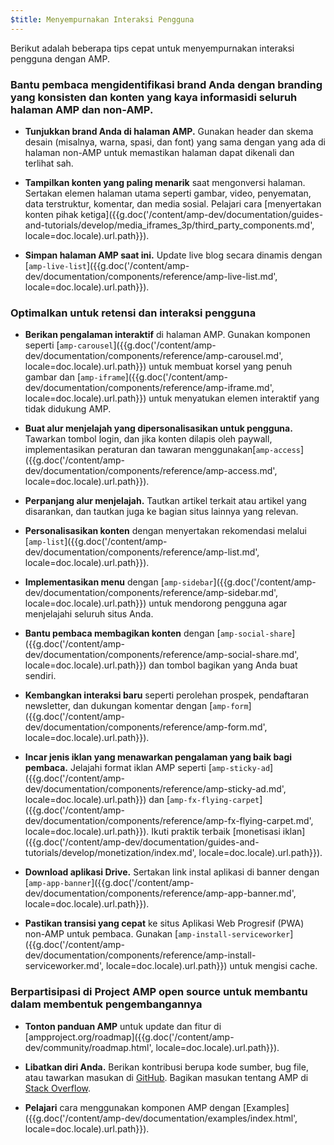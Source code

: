 ```yaml
---
$title: Menyempurnakan Interaksi Pengguna
---
```


Berikut adalah beberapa tips cepat untuk menyempurnakan interaksi pengguna dengan AMP.

### Bantu pembaca mengidentifikasi brand Anda dengan branding yang konsisten dan konten yang kaya informasidi seluruh halaman AMP dan non-AMP.

- **Tunjukkan brand Anda di halaman AMP.** Gunakan header dan skema desain (misalnya, warna, spasi, dan font)
yang sama dengan yang ada di halaman non-AMP untuk memastikan halaman dapat dikenali dan terlihat sah.

- **Tampilkan konten yang paling menarik** saat mengonversi halaman. Sertakan elemen halaman utama seperti
gambar, video, penyematan, data terstruktur, komentar, dan media sosial. Pelajari cara
[menyertakan konten pihak ketiga]({{g.doc('/content/amp-dev/documentation/guides-and-tutorials/develop/media_iframes_3p/third_party_components.md', locale=doc.locale).url.path}}).

- **Simpan halaman AMP saat ini.** Update live blog secara dinamis dengan [`amp-live-list`]({{g.doc('/content/amp-dev/documentation/components/reference/amp-live-list.md', locale=doc.locale).url.path}}).

### Optimalkan untuk retensi dan interaksi pengguna

- **Berikan pengalaman interaktif** di halaman AMP. Gunakan komponen seperti [`amp-carousel`]({{g.doc('/content/amp-dev/documentation/components/reference/amp-carousel.md', locale=doc.locale).url.path}}) untuk membuat korsel yang penuh gambar
dan [`amp-iframe`]({{g.doc('/content/amp-dev/documentation/components/reference/amp-iframe.md', locale=doc.locale).url.path}}) untuk menyatukan
elemen interaktif yang tidak didukung AMP.

- **Buat alur menjelajah yang dipersonalisasikan untuk pengguna.** Tawarkan tombol login, dan jika konten
dilapis oleh paywall, implementasikan peraturan dan tawaran menggunakan[`amp-access`]({{g.doc('/content/amp-dev/documentation/components/reference/amp-access.md', locale=doc.locale).url.path}}).

- **Perpanjang alur menjelajah.** Tautkan artikel terkait atau artikel yang disarankan, dan tautkan juga ke
bagian situs lainnya yang relevan.

- **Personalisasikan konten** dengan menyertakan rekomendasi melalui [`amp-list`]({{g.doc('/content/amp-dev/documentation/components/reference/amp-list.md', locale=doc.locale).url.path}}).

- **Implementasikan menu** dengan [`amp-sidebar`]({{g.doc('/content/amp-dev/documentation/components/reference/amp-sidebar.md', locale=doc.locale).url.path}}) untuk mendorong pengguna agar menjelajahi seluruh situs Anda.

- **Bantu pembaca membagikan konten** dengan [`amp-social-share`]({{g.doc('/content/amp-dev/documentation/components/reference/amp-social-share.md', locale=doc.locale).url.path}}) dan tombol bagikan yang Anda buat sendiri.

- **Kembangkan interaksi baru** seperti perolehan prospek, pendaftaran newsletter, dan dukungan komentar
dengan [`amp-form`]({{g.doc('/content/amp-dev/documentation/components/reference/amp-form.md', locale=doc.locale).url.path}}).

- **Incar jenis iklan yang menawarkan pengalaman yang baik bagi pembaca.** Jelajahi format iklan AMP seperti
[`amp-sticky-ad`]({{g.doc('/content/amp-dev/documentation/components/reference/amp-sticky-ad.md', locale=doc.locale).url.path}}) dan
[`amp-fx-flying-carpet`]({{g.doc('/content/amp-dev/documentation/components/reference/amp-fx-flying-carpet.md', locale=doc.locale).url.path}}).
Ikuti praktik terbaik [monetisasi iklan]({{g.doc('/content/amp-dev/documentation/guides-and-tutorials/develop/monetization/index.md', locale=doc.locale).url.path}}).

- **Download aplikasi Drive.** Sertakan link instal aplikasi di banner dengan [`amp-app-banner`]({{g.doc('/content/amp-dev/documentation/components/reference/amp-app-banner.md', locale=doc.locale).url.path}}).

- **Pastikan transisi yang cepat** ke situs Aplikasi Web Progresif (PWA) non-AMP untuk pembaca. Gunakan
[`amp-install-serviceworker`]({{g.doc('/content/amp-dev/documentation/components/reference/amp-install-serviceworker.md', locale=doc.locale).url.path}}) untuk mengisi cache.

### Berpartisipasi di Project AMP open source untuk membantu dalam membentuk pengembangannya

- **Tonton panduan AMP** untuk update dan fitur di [ampproject.org/roadmap]({{g.doc('/content/amp-dev/community/roadmap.html', locale=doc.locale).url.path}}).

- **Libatkan diri Anda.**  Berikan kontribusi berupa kode sumber, bug file, atau tawarkan masukan di
[GitHub](https://github.com/ampproject/amphtml/blob/master/CONTRIBUTING.md). Bagikan masukan tentang AMP di
[Stack Overflow](https://stackoverflow.com/questions/tagged/amp-html).

- **Pelajari** cara menggunakan komponen AMP dengan [Examples]({{g.doc('/content/amp-dev/documentation/examples/index.html', locale=doc.locale).url.path}}).
